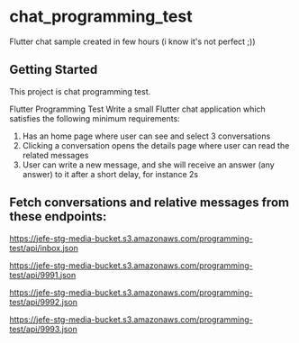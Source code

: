 # chat_programming_test

Flutter chat sample created in few hours
(i know it's not perfect ;))

## Getting Started

This project is chat programming test.

Flutter Programming Test
Write a small Flutter chat application which satisfies the following minimum requirements:
1) Has an home page where user can see and select 3 conversations
2) Clicking a conversation opens the details page where user can read the related messages
3) User can write a new message, and she will receive an answer (any answer) to it after a short delay, for instance 2s

## Fetch conversations and relative messages from these endpoints:

https://jefe-stg-media-bucket.s3.amazonaws.com/programming-test/api/inbox.json

https://jefe-stg-media-bucket.s3.amazonaws.com/programming-test/api/9991.json

https://jefe-stg-media-bucket.s3.amazonaws.com/programming-test/api/9992.json

https://jefe-stg-media-bucket.s3.amazonaws.com/programming-test/api/9993.json

